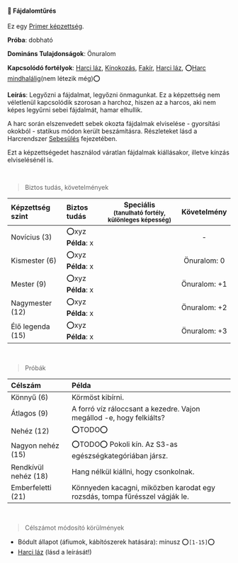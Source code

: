 #### 🔵 Fájdalomtűrés

Ez egy [Primer képzettség](../010_karakteralkotas.md#primer-%C3%A9s-szekunder-ismeretek-kateg%C3%B3ri%C3%A1i).

**Próba**: dobható

**Domináns Tulajdonságok**: Önuralom

**Kapcsolódó fortélyok**: [Harci láz](../fortelyok.harci/harci_laz.md), [Kínokozás](../fortelyok.harci/kinokozas.md), [Fakír](../fortelyok.altalanos/fakir.md), [Harci láz](../fortelyok.harci/harci_laz.md), ⭕[Harc mindhalálig](https://github.com/kaktusztea/km100/wiki/ISSUE.TODO.fortelyok#harc-mindhal%C3%A1lig)(nem létezik még)⭕

**Leírás**: Legyőzni a fájdalmat, legyőzni önmagunkat. Ez a képzettség nem véletlenül kapcsolódik szorosan a harchoz, hiszen az a harcos, aki nem képes legyűrni sebei fájdalmát, hamar elhullik. 

A harc során elszenvedett sebek okozta fájdalmak elviselése - gyorsítási okokból - statikus módon került beszámításra. Részleteket lásd a Harcrendszer [Sebesülés](061_eletero.md#sebes%C3%BCl%C3%A9s) fejezetében.

Ezt a képzettségedet használod váratlan fájdalmak kiállásakor, illetve kínzás elviselésénél is.

<br />

> Biztos tudás, követelmények

| Képzettség szint | Biztos tudás              | Speciális <br /> <sub>(tanulható fortély, különleges  képesség)</sub> |    Követelmény    |
|:---------------- |:------------------------- |:---------------------------------------------------------------------:|:-----------------:|
| Novícius (3)     | ⭕xyz <br /> **Példa**: x |                                                                       |         -         |
| Kismester (6)    | ⭕xyz <br /> **Példa**: x |                                                                       | Önuralom:&nbsp;0  |
| Mester (9)       | ⭕xyz <br /> **Példa**: x |                                                                       | Önuralom:&nbsp;+1 |
| Nagymester (12)  | ⭕xyz <br /> **Példa**: x |                                                                       | Önuralom:&nbsp;+2 |
| Élő legenda (15) | ⭕xyz <br /> **Példa**: x |                                                                       | Önuralom:&nbsp;+3 |

<br />

> Próbák

| Célszám | Példa  |
| :----------- | :----------- |
| Könnyű       (6)  | Körmöst kibírni. |
| Átlagos      (9)  | A forró víz ráloccsant a kezedre. Vajon megállod -e, hogy felkiálts? |
| Nehéz        (12) | ⭕TODO⭕ |
| Nagyon nehéz (15) | ⭕TODO⭕ Pokoli kín. Az S3-as egészségkategóriában jársz. |
| Rendkívül nehéz (18) | Hang nélkül kiállni, hogy csonkolnak. |
| Emberfeletti (21) | Könnyeden kacagni, miközben karodat egy rozsdás, tompa fűrésszel vágják le. |

<br />

> Célszámot módosító körülmények

- Bódult állapot (áfiumok, kábítószerek hatására): mínusz ⭕`[1-15]`⭕
- [Harci láz](../fortelyok.harci/harci_laz.md) (lásd a leírását!)
